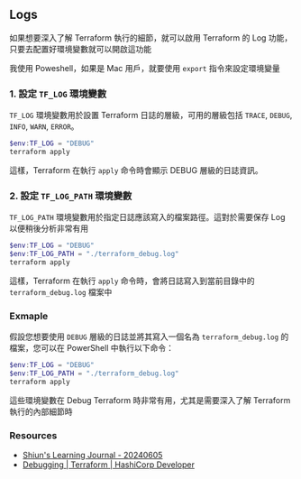 ## Logs

如果想要深入了解 Terraform 執行的細節，就可以啟用 Terraform 的 Log 功能，只要去配置好環境變數就可以開啟這功能

我使用 Poweshell，如果是 Mac 用戶，就要使用 `export` 指令來設定環境變量

### 1. 設定 `TF_LOG` 環境變數

`TF_LOG` 環境變數用於設置 Terraform 日誌的層級，可用的層級包括 `TRACE`, `DEBUG`, `INFO`, `WARN`, `ERROR`。

```powershell
$env:TF_LOG = "DEBUG"
terraform apply

```

這樣，Terraform 在執行 `apply` 命令時會顯示 DEBUG 層級的日誌資訊。

### 2. 設定 `TF_LOG_PATH` 環境變數

`TF_LOG_PATH` 環境變數用於指定日誌應該寫入的檔案路徑。這對於需要保存 Log 以便稍後分析非常有用

```powershell
$env:TF_LOG = "DEBUG"
$env:TF_LOG_PATH = "./terraform_debug.log"
terraform apply

```

這樣，Terraform 在執行 `apply` 命令時，會將日誌寫入到當前目錄中的 `terraform_debug.log` 檔案中

### Exmaple

假設您想要使用 `DEBUG` 層級的日誌並將其寫入一個名為 `terraform_debug.log` 的檔案，您可以在 PowerShell 中執行以下命令：

```powershell
$env:TF_LOG = "DEBUG"
$env:TF_LOG_PATH = "./terraform_debug.log"
terraform apply

```

這些環境變數在 Debug Terraform 時非常有用，尤其是需要深入了解 Terraform 執行的內部細節時

### Resources

- [Shiun's Learning Journal - 20240605](https://www.notion.so/20240605-a29a522dba9d4e8eb7a60fe899595908?pvs=21)
- [Debugging | Terraform | HashiCorp Developer](https://developer.hashicorp.com/terraform/internals/debugging)
